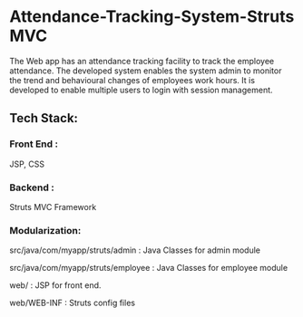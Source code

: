 # Attendance-Tracking-System-Struts MVC

The Web app has an attendance tracking facility to track the employee attendance. The developed system enables the system admin to monitor the trend and behavioural changes of employees work hours. It is developed to enable multiple users to login with session management.

## Tech Stack:

### Front End : 
JSP, CSS

### Backend : 
Struts MVC Framework

### Modularization:

src/java/com/myapp/struts/admin : Java Classes for admin module

src/java/com/myapp/struts/employee : Java Classes for employee module

web/ : JSP for front end.

web/WEB-INF : Struts config files
